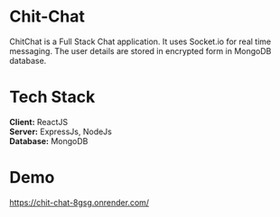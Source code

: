 # Chit-Chat
ChitChat is a Full Stack Chat application. 
It uses Socket.io for real time messaging.
The user details are stored in encrypted form in MongoDB database.
# Tech Stack
**Client:** ReactJS
<br/>
**Server:** ExpressJs, NodeJs
<br/>
**Database:** MongoDB
# Demo
https://chit-chat-8gsg.onrender.com/


